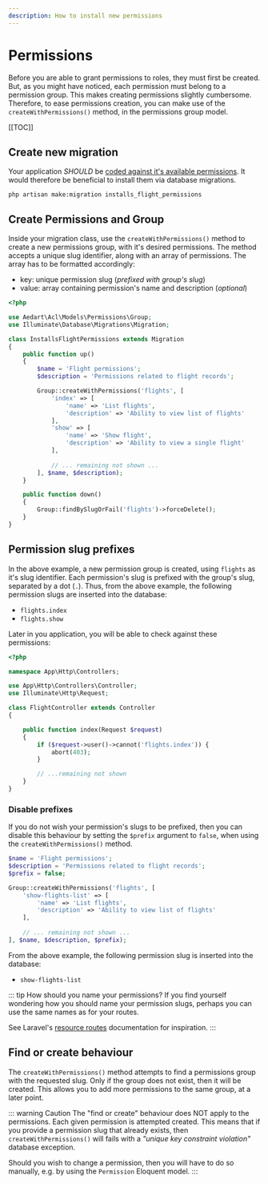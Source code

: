 ```yaml
---
description: How to install new permissions
---
```


# Permissions

Before you are able to grant permissions to roles, they must first be created. But, as you might have noticed, each permission must belong to a permission group.
This makes creating permissions slightly cumbersome. Therefore, to ease permissions creation, you can make use of the `createWithPermissions()` method, in the permissions group model.

[[TOC]]

## Create new migration

Your application _SHOULD_ be [coded against it's available permissions](https://spatie.be/docs/laravel-permission/v4/best-practices/roles-vs-permissions).
It would therefore be beneficial to install them via database migrations.

```shell
php artisan make:migration installs_flight_permissions
```

## Create Permissions and Group

Inside your migration class, use the `createWithPermissions()` method to create a new permissions group, with it's desired permissions.
The method accepts a unique slug identifier, along with an array of permissions. The array has to be formatted accordingly:

* key: unique permission slug (_prefixed with group's slug_)
* value: array containing permission's name and description (_optional_)

```php
<?php

use Aedart\Acl\Models\Permissions\Group;
use Illuminate\Database\Migrations\Migration;

class InstallsFlightPermissions extends Migration
{
    public function up()
    {
        $name = 'Flight permissions'; 
        $description = 'Permissions related to flight records';

        Group::createWithPermissions('flights', [
            'index' => [
                'name' => 'List flights',
                'description' => 'Ability to view list of flights'
            ],
            'show' => [
                'name' => 'Show flight',
                'description' => 'Ability to view a single flight'
            ],
            
            // ... remaining not shown ...
        ], $name, $description);
    }

    public function down()
    {
        Group::findBySlugOrFail('flights')->forceDelete();
    }
}
```

## Permission slug prefixes

In the above example, a new permission group is created, using `flights` as it's slug identifier. Each permission's slug is prefixed with the group's slug, separated by a dot (`.`).
Thus, from the above example, the following permission slugs are inserted into the database:

* `flights.index`
* `flights.show`

Later in you application, you will be able to check against these permissions:

```php
<?php

namespace App\Http\Controllers;

use App\Http\Controllers\Controller;
use Illuminate\Http\Request;

class FlightController extends Controller
{

    public function index(Request $request)
    {
        if ($request->user()->cannot('flights.index')) {
            abort(403);
        }

        // ...remaining not shown
    }
}
```

### Disable prefixes

If you do not wish your permission's slugs to be prefixed, then you can disable this behaviour by setting the `$prefix` argument to `false`, when using the `createWithPermissions()` method.

```php
$name = 'Flight permissions'; 
$description = 'Permissions related to flight records';
$prefix = false;

Group::createWithPermissions('flights', [
    'show-flights-list' => [
        'name' => 'List flights',
        'description' => 'Ability to view list of flights'
    ],
    
    // ... remaining not shown ...
], $name, $description, $prefix);
```

From the above example, the following permission slug is inserted into the database:

* `show-flights-list`

::: tip How should you name your permissions?
If you find yourself wondering how you should name your permission slugs, perhaps you can use the same names as for your routes.

See Laravel's [resource routes](https://laravel.com/docs/8.x/controllers#actions-handled-by-resource-controller) documentation for inspiration.
:::

## Find or create behaviour

The `createWithPermissions()` method attempts to find a permissions group with the requested slug. Only if the group does not exist, then it will be created.
This allows you to add more permissions to the same group, at a later point.

::: warning Caution
The "find or create" behaviour does NOT apply to the permissions. Each given permission is attempted created.
This means that if you provide a permission slug that already exists, then `createWithPermissions()` will fails with a _"unique key constraint violation"_ database exception.

Should you wish to change a permission, then you will have to do so manually, e.g. by using the `Permission` Eloquent model. 
:::
